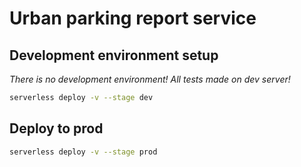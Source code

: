 # Urban parking report service

## Development environment setup

*There is no development environment! All tests made on dev server!*

```bash
serverless deploy -v --stage dev
```

## Deploy to prod

```bash
serverless deploy -v --stage prod
```
